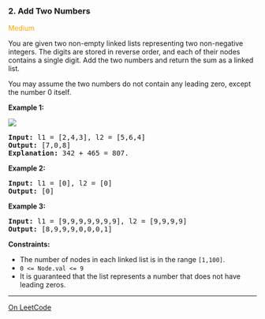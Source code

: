 ### 2. Add Two Numbers

<span style="color:orange">Medium</span>

You are given two non-empty linked lists representing two 
non-negative integers. The digits are stored in reverse order, 
and each of their nodes contains a single digit. 
Add the two numbers and return the sum as a linked list.

You may assume the two numbers do not contain any leading zero, 
except the number 0 itself.

__Example 1:__

![](https://assets.leetcode.com/uploads/2020/10/02/addtwonumber1.jpg)

<pre>
<b>Input:</b> l1 = [2,4,3], l2 = [5,6,4]
<b>Output:</b> [7,0,8]
<b>Explanation:</b> 342 + 465 = 807.
</pre>

__Example 2:__
<pre>
<b>Input:</b> l1 = [0], l2 = [0]
<b>Output:</b> [0]
</pre>

__Example 3:__
<pre>
<b>Input:</b> l1 = [9,9,9,9,9,9,9], l2 = [9,9,9,9]
<b>Output:</b> [8,9,9,9,0,0,0,1]
</pre>

__Constraints:__
* The number of nodes in each linked list is in the range `[1,100]`.
* `0 <= Node.val <= 9`
* It is guaranteed that the list represents a number 
  that does not have leading zeros.

---

[On LeetCode](https://leetcode.com/problems/add-two-numbers/)

